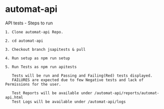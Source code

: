 # automat-api
API tests - Steps to run

    1. Clone automat-api Repo.

    2. cd automat-api

    3. Checkout branch jsapitests & pull

    4. Run setup as npm run setup

    5. Run Tests as npm run apitests

       Tests will be run and Passing and Failing(Red) tests displayed.  
       FAILURES are expected due to few Negative tests and lack of Permissions for the user.

       Test Reports will be available under /automat-api/reports/automat-api.html
       Test Logs will be available under /automat-api/logs
